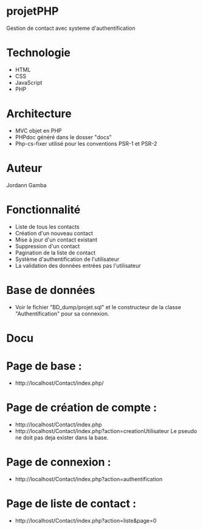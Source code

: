 # projetPHP
Gestion de contact avec systeme d'authentification

# Technologie
- HTML
- CSS
- JavaScript
- PHP

# Architecture
- MVC objet en PHP
- PHPdoc généré dans le dosser "docs"
- Php-cs-fixer utilisé pour les conventions PSR-1 et PSR-2

# Auteur
Jordann Gamba

# Fonctionnalité
- Liste de tous les contacts
- Création d'un nouveau contact
- Mise à jour d'un contact existant
- Suppression d'un contact
- Pagination de la liste de contact
- Système d'authentification de l'utilisateur
- La validation des données entrées pas l'utilisateur

# Base de données
- Voir le fichier "BD_dump/projet.sql" et le constructeur de la classe "Authentification" pour sa connexion.

# Docu

# Page de base :
- http://localhost/Contact/index.php/

# Page de création de compte :
- http://localhost/Contact/index.php
- http://localhost/Contact/index.php?action=creationUtilisateur
Le pseudo ne doit pas deja exister dans la base.

# Page de connexion : 
- http://localhost/Contact/index.php?action=authentification

# Page de liste de contact :
- http://localhost/Contact/index.php?action=liste&page=0
